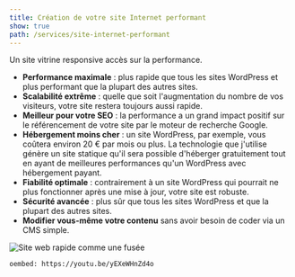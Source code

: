 ```yaml
---
title: Création de votre site Internet performant
show: true
path: /services/site-internet-performant
---
```


Un site vitrine responsive accès sur la performance.

- **Performance maximale** : plus rapide que tous les sites WordPress et plus performant que la plupart des autres sites.
- **Scalabilité extrême** : quelle que soit l'augmentation du nombre de vos visiteurs, votre site restera toujours aussi rapide.
- **Meilleur pour votre SEO** : la performance a un grand impact positif sur le référencement de votre site par le moteur de recherche Google.
- **Hébergement moins cher** : un site WordPress, par exemple, vous coûtera environ 20 € par mois ou plus. La technologie que j'utilise génère un site statique qu'il sera possible d'héberger gratuitement tout en ayant de meilleures performances qu'un WordPress avec hébergement payant.
- **Fiabilité optimale** : contrairement à un site WordPress qui pourrait ne plus fonctionner après une mise à jour, votre site est robuste.
- **Sécurité avancée** : plus sûr que tous les sites WordPress et que la plupart des autres sites.
- **Modifier vous-même votre contenu** sans avoir besoin de coder via un CMS simple.

![Site web rapide comme une fusée](/../../images/fusée.png "Site web rapide comme une fusée")

`oembed: https://youtu.be/yEXeWHnZd4o`
